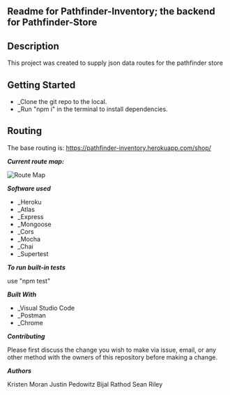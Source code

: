 ## Readme for Pathfinder-Inventory; the backend for Pathfinder-Store


## Description

This project was created to supply json data routes for the pathfinder store 

## Getting Started

- _Clone the git repo to the local.
- _Run "npm i" in the terminal to install dependencies.

## Routing

The base routing is: https://pathfinder-inventory.herokuapp.com/shop/ 


_**Current route map:**_


![Route Map](https://vectr.com/scriley/c1GYnjQ75a.svg?width=640&height=640&select=c1GYnjQ75apage0 "Route Map v1.5")


_**Software used**_

 - _Heroku
 - _Atlas
 - _Express
 - _Mongoose
 - _Cors
 - _Mocha
 - _Chai
 - _Supertest

_**To run built-in tests**_

use "npm test"

_**Built With**_

- _Visual Studio Code
- _Postman
- _Chrome

_**Contributing**_

Please first discuss the change you wish to make via issue, email, or any other method with the owners of this repository before making a change.

_**Authors**_

Kristen Moran
Justin Pedowitz
Bijal Rathod
Sean Riley